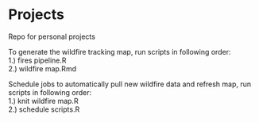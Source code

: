 # Projects
Repo for personal projects

To generate the wildfire tracking map, run scripts in following order:  
1.) fires pipeline.R   
2.) wildfire map.Rmd  

Schedule jobs to automatically pull new wildfire data and refresh map, run scripts in following order:  
1.) knit wildfire map.R  
2.) schedule scripts.R  
